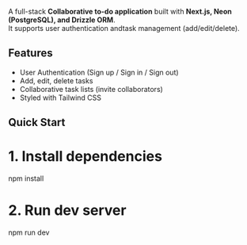 A full-stack **Collaborative to-do application** built with **Next.js, Neon (PostgreSQL), and Drizzle ORM**.  
It supports user authentication andtask management (add/edit/delete).

## Features
- User Authentication (Sign up / Sign in / Sign out)
- Add, edit, delete tasks
- Collaborative task lists (invite collaborators)
- Styled with Tailwind CSS

## Quick Start
# 1. Install dependencies
npm install

# 2. Run dev server
npm run dev